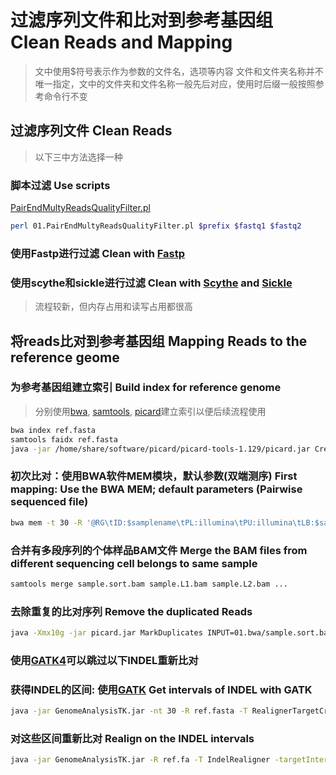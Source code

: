 # 过滤序列文件和比对到参考基因组 Clean Reads and Mapping

>文中使用$符号表示作为参数的文件名，选项等内容
>文件和文件夹名称并不唯一指定，文中的文件夹和文件名称一般先后对应，使用时后缀一般按照参考命令行不变

## 过滤序列文件 Clean Reads

>以下三中方法选择一种

### 脚本过滤 Use scripts

[PairEndMultyReadsQualityFilter.pl](https://github.com/shangshanzhizhe/Work_flow_of_population_genetics/blob/master/Scripts/PairEndMultyReadsQualityFilter.pl)

```sh
perl 01.PairEndMultyReadsQualityFilter.pl $prefix $fastq1 $fastq2
```

### 使用Fastp进行过滤 Clean with [Fastp](https://github.com/OpenGene/fastp)

### 使用scythe和sickle进行过滤 Clean with [Scythe](https://github.com/vsbuffalo/scythe) and [Sickle](https://github.com/najoshi/sickle)

>流程较新，但内存占用和读写占用都很高

## 将reads比对到参考基因组 Mapping Reads to the reference geome

### 为参考基因组建立索引 Build index for reference genome

>分别使用[bwa](https://github.com/lh3/bwa), [samtools](https://github.com/samtools/samtools), [picard](https://broadinstitute.github.io/picard/)建立索引以便后续流程使用

```sh
bwa index ref.fasta
samtools faidx ref.fasta
java -jar /home/share/software/picard/picard-tools-1.129/picard.jar CreateSequenceDictionary REFERENCE=ref.fasta OUTPUT=ref.dict
```

### 初次比对：使用BWA软件MEM模块，默认参数(双端测序) First mapping: Use the BWA MEM; default parameters (Pairwise sequenced file)

```sh
bwa mem -t 30 -R '@RG\tID:$samplename\tPL:illumina\tPU:illumina\tLB:$samplename\tSM:$samplename' ref.fasta sample.1.fq.gz sample.2.fq.gz | samtools sort -O bam -T /tmp/sample -o 01.bwa/sample.sort.bam
```

### 合并有多段序列的个体样品BAM文件 Merge the BAM files from different sequencing cell belongs to same sample

```sh
samtools merge sample.sort.bam sample.L1.bam sample.L2.bam ...
```

### 去除重复的比对序列 Remove the duplicated Reads

```sh
java -Xmx10g -jar picard.jar MarkDuplicates INPUT=01.bwa/sample.sort.bam OUTPUT=02.rmdup/sample.rmdup.bam METRICS_FILE=02.rmdup/sample.dup.txt REMOVE_DUPLICATES=true ; samtools index 02.rmdup/sample.rmdup.bam
```

### 使用[GATK4](https://github.com/shangshanzhizhe/Work_flow_of_population_genetics/blob/master/Work_flows/gatk4_workflow.md)可以跳过以下INDEL重新比对

### 获得INDEL的区间: 使用[GATK](https://software.broadinstitute.org/gatk/) Get intervals of INDEL with GATK

```sh
java -jar GenomeAnalysisTK.jar -nt 30 -R ref.fasta -T RealignerTargetCreator -o 03.realign/sample.realn.intervals -I 02.rehead/sample.rmdup.bam 2>03.realign/sample.realn.intervals.log
```

### 对这些区间重新比对 Realign on the INDEL intervals

```sh
java -jar GenomeAnalysisTK.jar -R ref.fa -T IndelRealigner -targetIntervals 03.realign/sample.realn.intervals -o 03.realign/sample.realn.bam -I 2.rmdup/sample.rmdup.bam 2>03.realign/sample.realn.bam.log
```
